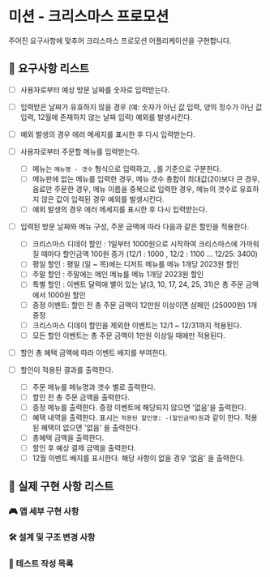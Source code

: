 # 미션 - 크리스마스 프로모션

주어진 요구사항에 맞추어 크리스마스 프로모션 어플리케이션을 구현합니다.

## 🤔 요구사항 리스트

- [ ] 사용자로부터 예상 방문 날짜를 숫자로 입력받는다.
- [ ] 입력받은 날짜가 유효하지 않을 경우 (예: 숫자가 아닌 값 입력, 양의 정수가 아닌 값 입력, 12월에 존재하지 않는 날짜 입력) 예외를 발생시킨다.
- [ ] 예외 발생의 경우 에러 메세지를 표시한 후 다시 입력받는다.

- [ ] 사용자로부터 주문할 메뉴를 입력받는다.
  - [ ] 메뉴는 `메뉴명 - 갯수` 형식으로 입력하고, `,`를 기준으로 구분한다.
  - [ ] 메뉴판에 없는 메뉴를 입력한 경우, 메뉴 갯수 총합이 최대값(20)보다 큰 경우, 음료만 주문한 경우, 메뉴 이름을 중복으로 입력한 경우, 메뉴의 갯수로 유효하지 않은 값이 입력된 경우 예외를 발생시킨다.
  - [ ] 예외 발생의 경우 에러 메세지를 표시한 후 다시 입력받는다.
- [ ] 입력된 방문 날짜와 메뉴 구성, 주문 금액에 따라 다음과 같은 할인을 적용한다.
  - [ ] 크리스마스 디데이 할인 : 1일부터 1000원으로 시작하여 크리스마스에 가까워질 때마다 할인금액 100원 증가 (12/1 : 1000 , 12/2 : 1100 ... 12/25: 3400)
  - [ ] 평일 할인 : 평일 (일 ~ 목)에는 디저트 메뉴를 메뉴 1개당 2023원 할인
  - [ ] 주말 할인 : 주말에는 메인 메뉴를 메뉴 1개당 2023원 할인
  - [ ] 특별 할인 : 이벤트 달력애 별이 있는 날(3, 10, 17, 24, 25, 31)은 총 주문 금액에서 1000원 할인
  - [ ] 증정 이벤트: 할인 전 총 주문 금액이 12만원 이상이면 샴페인 (25000원) 1개 증정
  - [ ] 크리스마스 디데이 할인을 제외한 이벤트는 12/1 ~ 12/31까지 적용된다.
  - [ ] 모든 할인 이벤트는 총 주문 금액이 1만원 이상일 때에만 적용된다.
- [ ] 할인 총 혜택 금액에 따라 이벤트 배지를 부여한다.
- [ ] 할인이 적용된 결과를 출력한다.
  - [ ] 주문 메뉴를 메뉴명과 갯수 별로 출력한다.
  - [ ] 할인 전 총 주문 금액을 출력한다.
  - [ ] 증정 메뉴를 출력한다. 증정 이벤트에 해당되지 않으면 '없음'을 출력한다.
  - [ ] 혜택 내역을 출력한다. 표시는 `적용된 할인명: -(할인금액)원`과 같이 한다. 적용된 혜택이 없으면 '없음' 을 출력한다.
  - [ ] 총혜택 금액을 출력한다.
  - [ ] 할인 후 예상 결제 금액을 출력한다.
  - [ ] 12월 이벤트 배지를 표시한다. 해당 사항이 없을 경우 '없음' 을 출력한다.

## 🧐 실제 구현 사항 리스트

### 🎮 앱 세부 구현 사항

### 🛠 설계 및 구조 변경 사항

### 📝 테스트 작성 목록

